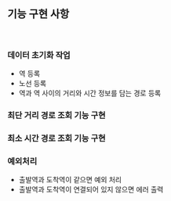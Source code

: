 ## 기능 구현 사항
<br>

### 데이터 초기화 작업
* 역 등록
* 노선 등록
* 역과 역 사이의 거리와 시간 정보를 담는 경로 등록

### 최단 거리 경로 조회 기능 구현

### 최소 시간 경로 조회 기능 구현

### 예외처리
* 출발역과 도착역이 같으면 예외 처리
* 출발역과 도착역이 연결되어 있지 않으면 에러 출력